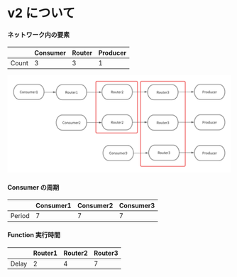 # v2 について

#### ネットワーク内の要素

|       | Consumer | Router | Producer |
| ----- | -------- | ------ | -------- |
| Count | 3        | 3      | 1        |

<img src="/src/public/image/v2/nw.png" alt="v2のネットワーク" title="v2のネットワーク"></img>

#### Consumer の周期

|        | Consumer1 | Consumer2 | Consumer3 |
| ------ | --------- | --------- | --------- |
| Period | 7         | 7         | 7         |

#### Function 実行時間

|       | Router1 | Router2 | Router3 |
| ----- | ------- | ------- | ------- |
| Delay | 2       | 4       | 7       |
